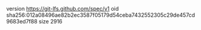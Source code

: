 version https://git-lfs.github.com/spec/v1
oid sha256:012a08496ae82b2ec3587f05179d54ceba7432552305c29de457cd9683ed7f88
size 2916
